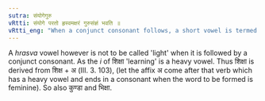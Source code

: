 ```yaml
---
sutra: संयोगेगुरु
vRtti: संयोगे परतो हृस्वमक्षरं गुरुसंज्ञं भवति ॥
vRtti_eng: "When a conjunct consonant follows, a short vowel is termed 'heavy' (_Guru_)."
---
```

A _hrasva_ vowel however is not to be called 'light' when it is followed by a conjunct consonant. As the _i_ of शिक्षा 'learning' is a heavy vowel. Thus शिक्षा is derived from शिक्ष + अ (III. 3. 103), (let the affix अ come after that verb which has a heavy vowel and ends in a consonant when the word to be formed is feminine). So also कुण्डा and भिक्षा.
